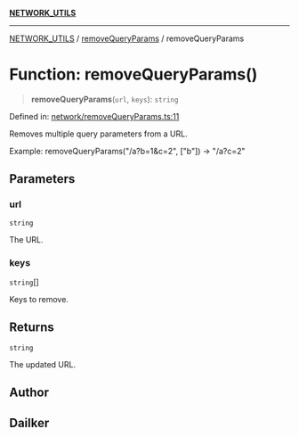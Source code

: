 [**NETWORK_UTILS**](../../README.md)

***

[NETWORK_UTILS](../../README.md) / [removeQueryParams](../README.md) / removeQueryParams

# Function: removeQueryParams()

> **removeQueryParams**(`url`, `keys`): `string`

Defined in: [network/removeQueryParams.ts:11](https://github.com/dailker/everyutil-js/blob/7799f3f003cb23f425be3f1c83c38483e2648188/src/network/removeQueryParams.ts#L11)

Removes multiple query parameters from a URL.

Example: removeQueryParams("/a?b=1&c=2", ["b"]) → "/a?c=2"

## Parameters

### url

`string`

The URL.

### keys

`string`[]

Keys to remove.

## Returns

`string`

The updated URL.

## Author

## Dailker

